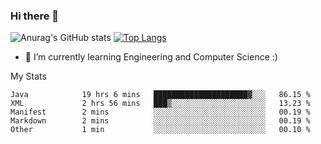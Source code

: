 ### Hi there 👋

![Anurag's GitHub stats](https://github-readme-stats.vercel.app/api?username=MatteoIorio11&show_icons=true&theme=dark) 
[![Top Langs](https://github-readme-stats.vercel.app/api/top-langs/?username=MatteoIorio11&theme=dark)](https://github.com/MatteoIorio11/github-readme-stats)

- 🌱 I’m currently learning Engineering and Computer Science :)

<!--
**MatteoIorio11/MatteoIorio11** is a ✨ _special_ ✨ repository because its `README.md` (this file) appears on your GitHub profile.

Here are some ideas to get you started:

- 🔭 I’m currently working on ...
- 🌱 I’m currently learning ...
- 👯 I’m looking to collaborate on ...
- 🤔 I’m looking for help with ...
- 💬 Ask me about ...
- 📫 How to reach me: ...
- 😄 Pronouns: ...
- ⚡ Fun fact: ...
-->
My Stats
<!--START_SECTION:waka-->

```text
Java            19 hrs 6 mins   █████████████████████▓░░░   86.15 %
XML             2 hrs 56 mins   ███▒░░░░░░░░░░░░░░░░░░░░░   13.23 %
Manifest        2 mins          ░░░░░░░░░░░░░░░░░░░░░░░░░   00.19 %
Markdown        2 mins          ░░░░░░░░░░░░░░░░░░░░░░░░░   00.19 %
Other           1 min           ░░░░░░░░░░░░░░░░░░░░░░░░░   00.10 %
```

<!--END_SECTION:waka-->
